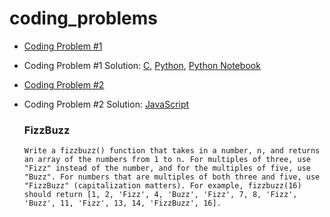 # coding_problems
- [Coding Problem #1](images/problem_1.jpg)
- Coding Problem #1 Solution: [C](problem_1.c), [Python](problem_1.py), [Python Notebook](problem_1.ipynb)
- [Coding Problem #2](https://www.codecademy.com/code-challenges/code-challenge-fizzbuzz-javascript)
- Coding Problem #2 Solution: [JavaScript](problem_2.js)
    ### FizzBuzz
    
    ```
    Write a fizzbuzz() function that takes in a number, n, and returns an array of the numbers from 1 to n. For multiples of three, use "Fizz" instead of the number, and for the multiples of five, use "Buzz". For numbers that are multiples of both three and five, use "FizzBuzz" (capitalization matters). For example, fizzbuzz(16) should return [1, 2, 'Fizz', 4, 'Buzz', 'Fizz', 7, 8, 'Fizz', 'Buzz', 11, 'Fizz', 13, 14, 'FizzBuzz', 16]. 
    ```